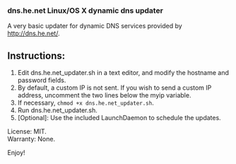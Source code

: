 ### dns.he.net Linux/OS X dynamic dns updater

A very basic updater for dynamic DNS services provided by <http://dns.he.net/>. 

## Instructions:

 1. Edit dns.he.net_updater.sh in a text editor, and modify the hostname and password fields.
 2. By default, a custom IP is not sent. If you wish to send a custom IP address, uncomment the two lines below the myip variable.
 3. If necessary, `chmod +x dns.he.net_updater.sh`.
 4. Run dns.he.net_updater.sh.
 5. [Optional]: Use the included LaunchDaemon to schedule the updates.
 
License: MIT.<br />Warranty: None.

Enjoy!
